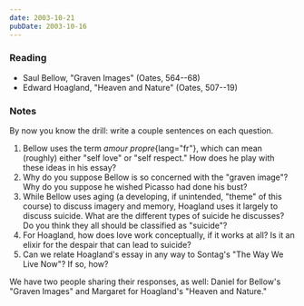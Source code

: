 ```yaml
---
date: 2003-10-21
pubDate: 2003-10-16
---
```


### Reading

* Saul Bellow, "Graven Images" (Oates, 564--68)
* Edward Hoagland, "Heaven and Nature" (Oates, 507--19)

### Notes

By now you know the drill: write a couple sentences on each question.

1. Bellow uses the term *amour propre*{lang="fr"}, which can mean (roughly) either "self love" or "self respect." How does he play with these ideas in his essay?
2. Why do you suppose Bellow is so concerned with the "graven image"? Why do you suppose he wished Picasso had done his bust?
3. While Bellow uses aging (a developing, if unintended, "theme" of this course) to discuss imagery and memory, Hoagland uses it largely to discuss suicide. What are the different types of suicide he discusses? Do you think they all should be classified as "suicide"?
4. For Hoagland, how does love work conceptually, if it works at all? Is it an elixir for the despair that can lead to suicide?
5. Can we relate Hoagland's essay in any way to Sontag's "The Way We Live Now"? If so, how?

We have two people sharing their responses, as well: Daniel for Bellow's "Graven Images" and Margaret for Hoagland's "Heaven and Nature."
